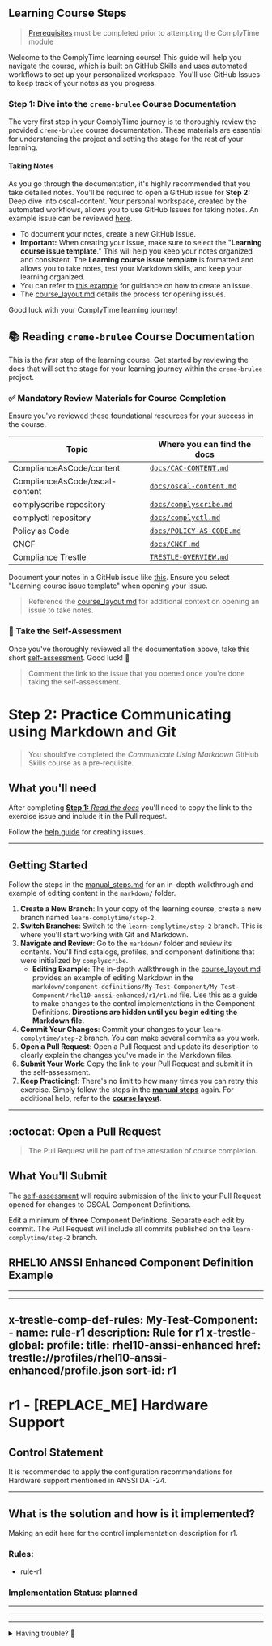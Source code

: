 ## Learning Course Steps 

> [Prerequisites](https://github.com/hbraswelrh/creme-brulee/blob/main/README.md#prerequisites) must be completed prior to attempting the ComplyTime module

Welcome to the ComplyTime learning course\! This guide will help you navigate the course, which is built on GitHub Skills and uses automated workflows to set up your personalized workspace. You'll use GitHub Issues to keep track of your notes as you progress.

### **Step 1: Dive into the `creme-brulee` Course Documentation**

The very first step in your ComplyTime journey is to thoroughly review the provided `creme-brulee` course documentation. These materials are essential for understanding the project and setting the stage for the rest of your learning.

#### **Taking Notes**

As you go through the documentation, it's highly recommended that you take detailed notes. You'll be required to open a GitHub issue for **Step 2:** Deep dive into oscal-content. Your personal workspace, created by the automated workflows, allows you to use GitHub Issues for taking notes. An example issue can be reviewed [here](https://github.com/hbraswelrh/creme-brulee/issues/7). 

* To document your notes, create a new GitHub Issue.  
* **Important:** When creating your issue, make sure to select the "**Learning course issue template**." This will help you keep your notes organized and consistent. The **Learning course issue template** is formatted and allows you to take notes, test your Markdown skills, and keep your learning organized.  
* You can refer to [this example](https://docs.github.com/en/issues/tracking-your-work-with-issues/configuring-issues/quickstart) for guidance on how to create an issue.
* The [course_layout.md](https://github.com/hbraswelrh/creme-brulee/blob/main/steps/course_layout.md) details the process for opening issues. 

Good luck with your ComplyTime learning journey\!

## **📚 Reading `creme-brulee` Course Documentation**

This is the _first_ step of the learning course. Get started by reviewing the docs that will set the stage for your learning journey within the `creme-brulee` project.


### **✅ Mandatory Review Materials for Course Completion**

Ensure you've reviewed these foundational resources for your success in the course.

| Topic                          | Where you can find the docs                                                                             | 
|--------------------------------|---------------------------------------------------------------------------------------------------------|
| ComplianceAsCode/content       | [`docs/CAC-CONTENT.md`](https://github.com/hbraswelrh/creme-brulee/blob/main/docs/CAC-CONTENT.md)       |
| ComplianceAsCode/oscal-content | [`docs/oscal-content.md`](https://github.com/hbraswelrh/creme-brulee/blob/main/docs/oscal-content.md)   |
| complyscribe repository        | [`docs/complyscribe.md`](https://github.com/hbraswelrh/creme-brulee/blob/main/docs/complyscribe.md)     |
| complyctl repository           | [`docs/complyctl.md`](https://github.com/hbraswelrh/creme-brulee/blob/main/docs/complyctl.md)           |
| Policy as Code                 | [`docs/POLICY-AS-CODE.md`](https://github.com/hbraswelrh/creme-brulee/blob/main/docs/POLICY-AS-CODE.md) |
| CNCF                           | [`docs/CNCF.md`](https://github.com/hbraswelrh/creme-brulee/blob/main/docs/CNCF.md)                     |
| Compliance Trestle             | [`TRESTLE-OVERVIEW.md`](https://github.com/hbraswelrh/creme-brulee/blob/main/docs/TRESTLE-OVERVIEW.md)  |


Document your notes in a GitHub issue like [this](https://docs.github.com/en/issues/tracking-your-work-with-issues/configuring-issues/quickstart). Ensure you select "Learning course issue template" when opening your issue.

> Reference the [course_layout.md](https://github.com/hbraswelrh/creme-brulee/blob/main/steps/course_layout.md) for additional context on opening an issue to take notes. 

### **📝 Take the Self-Assessment**

Once you've thoroughly reviewed all the documentation above, take this short [self-assessment](https://form.typeform.com/to/tiOAik8G). Good luck\! 🚀

> Comment the link to the issue that you opened once you're done taking the self-assessment. 

# Step 2: Practice Communicating using Markdown and Git

> You should've completed the _Communicate Using Markdown_ GitHub Skills course as a pre-requisite. 

## What you'll need

After completing [**Step 1:** _Read the docs_](https://github.com/hbraswelrh/creme-brulee/blob/main/.github/steps/1-step.md) you'll need to copy the link to the exercise issue and include it in the Pull request.

Follow the [help guide](https://github.com/hbraswelrh/creme-brulee/blob/main/docs/issue-help.md) for creating issues.

---

## **Getting Started**

Follow the steps in the [manual_steps.md](https://github.com/hbraswelrh/creme-brulee/blob/main/steps/manual_steps.md) for an in-depth walkthrough and example of editing content in the `markdown/` folder.

1. **Create a New Branch**: In your copy of the learning course, create a new branch named `learn-complytime/step-2`. 
2. **Switch Branches**: Switch to the `learn-complytime/step-2` branch. This is where you'll start working with Git and Markdown.  
3. **Navigate and Review**: Go to the `markdown/` folder and review its contents. You'll find catalogs, profiles, and component definitions that were initialized by `complyscribe`.  
   * **Editing Example**: The in-depth walkthrough in the [course_layout.md](https://github.com/hbraswelrh/creme-brulee/blob/main/steps/course_layout.md) provides an example of editing Markdown in the `markdown/component-definitions/My-Test-Component/My-Test-Component/rhel10-anssi-enhanced/r1/r1.md` file. Use this as a guide to make changes to the control implementations in the Component Definitions. **Directions are hidden until you begin editing the Markdown file.**  
4. **Commit Your Changes**: Commit your changes to your `learn-complytime/step-2` branch. You can make several commits as you work.  
5. **Open a Pull Request**: Open a Pull Request and update its description to clearly explain the changes you've made in the Markdown files.  
6. **Submit Your Work**: Copy the link to your Pull Request and submit it in the self-assessment.  
7. **Keep Practicing\!**: There's no limit to how many times you can retry this exercise. Simply follow the steps in the [**manual steps**](https://github.com/hbraswelrh/creme-brulee/blob/main/steps/manual_steps.md) again. For additional help, refer to the [**course layout**](https://github.com/hbraswelrh/creme-brulee/blob/main/steps/course_layout.md).

---

## :octocat: Open a Pull Request

> The Pull Request will be part of the attestation of course completion.

## What You'll Submit

The [self-assessment](https://docs.google.com/forms/d/e/1FAIpQLScIXyhvuLdCcKqBewFGggM7I38W7JJ-phbBUIdhJCw0Puz_cg/viewform?usp=header) will require submission of the link to your Pull Request opened for changes to OSCAL Component Definitions. 

Edit a minimum of **three** Component Definitions. Separate each edit by commit. The Pull Request will include all commits published on the `learn-complytime/step-2` branch.

## RHEL10 ANSSI Enhanced Component Definition Example
---
---
x-trestle-comp-def-rules:
  My-Test-Component:
    - name: rule-r1
      description: Rule for r1
x-trestle-global:
  profile:
    title: rhel10-anssi-enhanced
    href: trestle://profiles/rhel10-anssi-enhanced/profile.json
  sort-id: r1
---

# r1 - \[REPLACE_ME\] Hardware Support

## Control Statement

It is recommended to apply the configuration recommendations for Hardware support mentioned in ANSSI DAT-24.

______________________________________________________________________

## What is the solution and how is it implemented?

<!-- For implementation status enter one of: implemented, partial, planned, alternative, not-applicable -->

<!-- Note that the list of rules under ### Rules: is read-only and changes will not be captured after assembly to JSON -->

<!-- Add control implementation description here for control: r1 -->

Making an edit here for the control implementation description for r1.

### Rules:

  - rule-r1

### Implementation Status: planned

______________________________________________________________________

---

---

<details>
<summary>Having trouble? 🤷</summary><br/>

- Reference the complyscribe [`README.md`](https://github.com/complytime/trestle-bot/blob/main/README.md).
- [The guide for navigating public templates](https://docs.github.com/en/repositories/creating-and-managing-repositories/creating-a-repository-from-a-template)
- Reach out via the #learn-complytime Slack Channel. 

</details>
